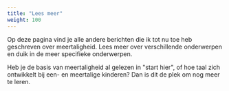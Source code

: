 ```yaml
---
title: "Lees meer"
weight: 100
---
```


Op deze pagina vind je alle andere berichten die ik tot nu toe heb geschreven over meertaligheid. Lees meer over verschillende onderwerpen en duik in de meer specifieke onderwerpen.

Heb je de basis van meertaligheid al gelezen in "start hier", of hoe taal zich ontwikkelt bij een- en meertalige kinderen? Dan is dit de plek om nog meer te leren.